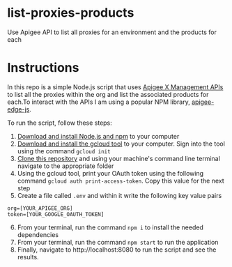 # list-proxies-products
Use Apigee API to list all proxies for an environment and the products for each

# Instructions
In this repo is a simple Node.js script that uses [Apigee X Management APIs](https://cloud.google.com/apigee/docs/reference) to list all the proxies within the org and list the associated products for each.To interact with the APIs I am using a popular NPM library, [apigee-edge-js](https://www.npmjs.com/package/apigee-edge-js).

To run the script, follow these steps:
1. [Download and install Node.js and npm](https://docs.npmjs.com/downloading-and-installing-node-js-and-npm) to your computer
2. [Download and install the gcloud tool](https://cloud.google.com/sdk/docs/install) to your computer. Sign into the tool using the command `gcloud init`
3. [Clone this repository](https://docs.github.com/en/repositories/creating-and-managing-repositories/cloning-a-repository) and using your machine's command line terminal navigate to the appropriate folder
4. Using the gcloud tool, print your OAuth token using the following command `gcloud auth print-access-token`. Copy this value for the next step
5. Create a file called `.env` and within it write the following key value pairs
```
org=[YOUR_APIGEE_ORG]
token=[YOUR_GOOGLE_OAUTH_TOKEN]
```
6. From your terminal, run the command `npm i` to install the needed dependencies
7. From your terminal, run the command `npm start` to run the application
8. Finally, navigate to http://localhost:8080 to run the script and see the results.